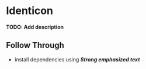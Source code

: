 # Identicon

**TODO: Add description**

## Follow Through

- install dependencies using **_Strong emphasized text_**
